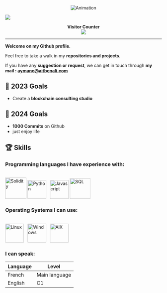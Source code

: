 <div align="center">
  <img src="./sources/death.gif" alt="Animation" />
</div>

<a align="center" href=#><img src="./sources/contributions.svg"></a>

<div align="center"> 
  <b>Visitor Counter</b>
  <br>
  <img src="https://profile-counter.glitch.me/0xAymane/count.svg" />
</div>

***

**Welcome on my Github profile.**

Feel free to take a walk in my **repositories and projects**.

If you have any **suggestion or request**, we can get in touch through **my mail : aymane@aitbenali.com**

## 🎯 2023 Goals

- Create a **blockchain consulting studio**

## 🎯 2024 Goals

- **1000 Commits** on Github
- just enjoy life

## 🏆 Skills

### Programming languages I have experience with:

<br>

<div>
  <img src="./sources/solidity.png" alt="Solidity" height="68" />
  <img src="./sources/python.png" alt="Python" height="60" />
  &nbsp
  <img src="./sources/javascript.png" alt="Javascript" height="60" />
  <img src="./sources/sql2.png" alt="SQL" height="66" />
</div>

### Operating Systems I can use:

<br>

<div>
  <img src="./sources/linux.png" alt="Linux" height="60" />
  &nbsp
  <img src="./sources/windows.png" alt="Windows" height="60" />
  &nbsp
  <img src="./sources/aix.png" alt="AIX" height="60" />
</div>

### I can speak:

Language | Level
-------- | --------
French   | Main language
English  | C1
